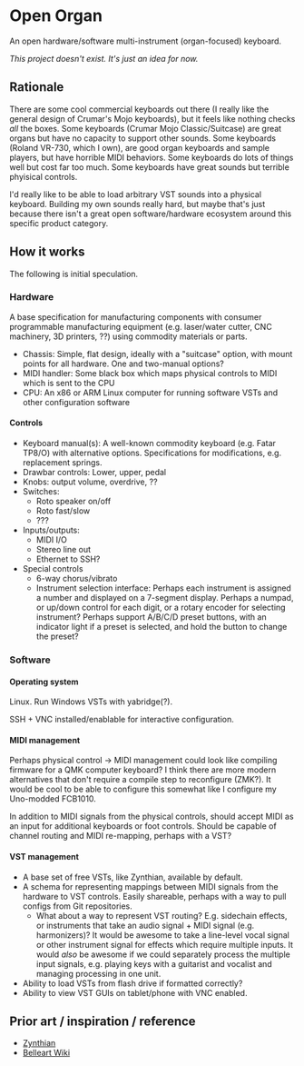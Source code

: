 # Open Organ

An open hardware/software multi-instrument (organ-focused) keyboard.

_This project doesn't exist. It's just an idea for now._


## Rationale

There are some cool commercial keyboards out there (I really like the general design of Crumar's Mojo keyboards), but it feels like nothing checks _all_ the boxes.
Some keyboards (Crumar Mojo Classic/Suitcase) are great organs but have no capacity to support other sounds.
Some keyboards (Roland VR-730, which I own), are good organ keyboards and sample players, but have horrible MIDI behaviors.
Some keyboards do lots of things well but cost far too much.
Some keyboards have great sounds but terrible phyisical controls.

I'd really like to be able to load arbitrary VST sounds into a physical keyboard.
Building my own sounds really hard, but maybe that's just because there isn't a great open software/hardware ecosystem around this specific product category.


## How it works

The following is initial speculation. 


### Hardware

A base specification for manufacturing components with consumer programmable manufacturing equipment (e.g. laser/water cutter, CNC machinery, 3D printers, ??) using commodity materials or parts.

* Chassis: Simple, flat design, ideally with a "suitcase" option, with mount points for all hardware. One and two-manual options?
* MIDI handler: Some black box which maps physical controls to MIDI which is sent to the CPU
* CPU: An x86 or ARM Linux computer for running software VSTs and other configuration software


#### Controls

* Keyboard manual(s): A well-known commodity keyboard (e.g. Fatar TP8/O) with alternative options.
  Specifications for modifications, e.g. replacement springs.
* Drawbar controls: Lower, upper, pedal
* Knobs: output volume, overdrive, ?? 
* Switches: 
    * Roto speaker on/off
    * Roto fast/slow
    * ???
* Inputs/outputs:
    * MIDI I/O
    * Stereo line out
    * Ethernet to SSH?
* Special controls
    * 6-way chorus/vibrato
    * Instrument selection interface: Perhaps each instrument is assigned a number and displayed on a 7-segment display.
      Perhaps a numpad, or up/down control for each digit, or a rotary encoder for selecting instrument?
      Perhaps support A/B/C/D preset buttons, with an indicator light if a preset is selected, and hold the button to change the preset?


### Software

#### Operating system

Linux. Run Windows VSTs with yabridge(?).

SSH + VNC installed/enablable for interactive configuration.


#### MIDI management

Perhaps physical control -> MIDI management could look like compiling firmware for a QMK computer keyboard?
I think there are more modern alternatives that don't require a compile step to reconfigure (ZMK?).
It would be cool to be able to configure this somewhat like I configure my Uno-modded FCB1010.

In addition to MIDI signals from the physical controls, should accept MIDI as an input for additional keyboards or foot controls.
Should be capable of channel routing and MIDI re-mapping, perhaps with a VST?


#### VST management

* A base set of free VSTs, like Zynthian, available by default.
* A schema for representing mappings between MIDI signals from the hardware to VST controls.
  Easily shareable, perhaps with a way to pull configs from Git repositories.
  * What about a way to represent VST routing?
    E.g. sidechain effects, or instruments that take an audio signal + MIDI signal (e.g. harmonizers)?
    It would be awesome to take a line-level vocal signal or other instrument signal for effects which require multiple inputs.
    It would _also_ be awesome if we could separately process the multiple input signals, e.g. playing keys with a guitarist and vocalist and managing processing in one unit.
* Ability to load VSTs from flash drive if formatted correctly?
* Ability to view VST GUIs on tablet/phone with VNC enabled.


## Prior art / inspiration / reference

* [Zynthian](https://zynthian.org/)
* [Belleart Wiki](http://www.belleart.org/belleartwiki/index.php/Main_Page)
